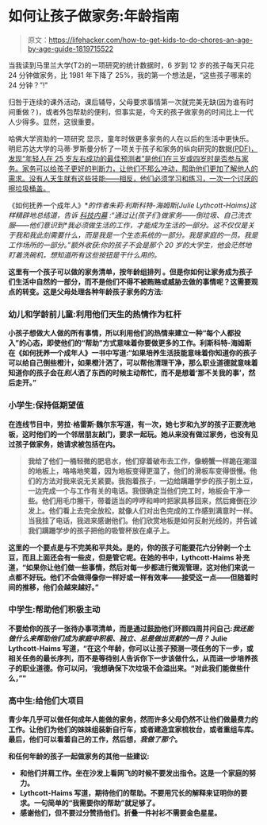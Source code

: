 # 如何让孩子做家务:年龄指南

> 原文：<https://lifehacker.com/how-to-get-kids-to-do-chores-an-age-by-age-guide-1819715522>

当我读到马里兰大学(T2)的一项研究的统计数据时，6 岁到 12 岁的孩子每天只花 24 分钟做家务，比 1981 年下降了 25%，我的第一个想法是，“这些孩子哪来的 24 分钟？”!"



归咎于连续的课外活动，课后辅导，父母要求事情第一次就完美无缺(因为谁有时间重做？)，或者外包帮助的便利，但事实是，今天的孩子做家务的时间比上一代人少得多。显然，这很重要。

哈佛大学资助的一项研究 显示，童年时做更多家务的人在以后的生活中更快乐。明尼苏达大学的马蒂·罗斯曼分析了一项关于孩子和家务的纵向研究的数据[(PDF)，发现“年轻人在 25 岁左右成功的最佳预测者”是他们在三岁或四岁时是否参与家务。家务可以给孩子更好的判断力，让他们不那么冲动，帮助他们更加了解他人的需求。没有人天生就有这些技能——相反，他们必须学习和练习，一次一个讨厌的擦垃圾桶盖。](http://ghk.h-cdn.co/assets/cm/15/12/55071e0298a05_-_Involving-children-in-household-tasks-U-of-M.pdf)

《如何抚养一个成年人》[](https://www.amazon.com/How-Raise-Adult-Overparenting-Prepare/dp/1250093635?asc_campaign=InlineText&asc_refurl=https://lifehacker.com/how-to-get-kids-to-do-chores-an-age-by-age-guide-1819715522&asc_source=&tag=kinjalifehackerlink-20)**的作者朱莉·利斯科特-海姆斯(Julie Lythcott-Haims)这样精辟地总结道，告诉 [科技内幕](http://www.businessinsider.com/the-most-important-thing-for-kids-to-be-successful-2015-11) :“通过让(孩子们)做家务——倒垃圾、自己洗衣服——他们意识到*我必须做生活的工作，才能成为生活的一部分。*这不仅仅是关于我和我此刻需要什么，而是我是一个生态系统的一部分。我是家庭的一员。我是工作场所的一部分。”额外收获:你的孩子不会是那个 20 岁的大学生，他会茫然地盯着洗碗机，想知道所有这些按钮是干什么用的。**

**这里有一个孩子可以做的家务清单，按年龄组排列 。但是你如何让家务成为孩子们生活中自然的一部分，而不是他们不得不被贿赂或威胁去做的事情呢？这需要观点的转变。这是父母处理各种年龄孩子家务的方法:**

### **幼儿和学龄前儿童:利用他们天生的热情作为杠杆**

**小孩子想做大人做的所有事情，所以利用他们的热情来建立一种“每个人都投入”的心态，即使他们的“帮助”方式意味着你要做更多的工作。利斯科特-海姆斯在《如何抚养一个成年人》一书中写道:“如果培养生活技能意味着你知道你的孩子可以给自己倒些橙汁，如果橙汁洒了，可以帮他清理干净，那么职业道德就意味着知道你的孩子会在*别人*洒了东西的时候主动帮忙，而不是想着‘那不关我的事’，然后走开。”**

### **小学生:保持低期望值**

**在连线节目中，劳拉·格雷斯·魏尔东写道，有一次，她七岁和九岁的孩子正要洗地板，这时他们的一个邻居朋友敲门，要求一起玩。她从来没有做过家务，也没有见过孩子做家务，她请求被包括在内。**

> **我给了他们一桶轻微的肥皂水，他们穿着破布去工作，像螃蟹一样跪在潮湿的地板上，咯咯地笑着，因为地板变得更湿了，他们的滑板车变得很慢。他们的方法对我来说无关紧要。我抱着孩子，一边给蹒跚学步的孩子削土豆，一边完成一个与工作有关的电话。我很确定当他们完工时，地板会干净一些。他们用毛巾擦干，带着适当的哼哼和呻吟把家具移回来，然后瘫倒在沙发上。他们看上去完全放松，就像人们对出色完成的工作感到满意时一样。当我挂了电话，我进来感谢他们。他们欣赏地板是如何反射光线的，并告诫我们蹒跚学步的孩子把他的吸管杯放在桌子上。**

**这里的一个要点是与不完美和平共处。是的，你的孩子可能要花六分钟剥一个土豆，而且上面还会有一些皮，但是管它呢。在她的书中，Lythcott-Haims 补充道，“如果你让他们做一些事情，然后对每一步都进行微观管理，这对他们来说一点都不好玩。他们不会做得像你一样好或一样有效率——接受这一点——但随着时间的推移，他们会越来越好。”**

### **中学生:帮助他们积极主动**

**不要给你的孩子一张待办事项清单，而是通过鼓励他们环顾四周并问自己:*我还能做什么来帮助他们成为家庭中积极、独立、总是做出贡献的一员？* Julie Lythcott-Haims 写道，“在这个年龄，你可以让孩子预测一项任务的下一步，或相关任务的最长序列，而不是等待别人告诉你下一步该做什么，从而进一步培养孩子的职业道德。你可以问，‘我想确保下次垃圾不会溢出来。“对此我们能做些什么，”"**

### **高中生:给他们大项目**

**青少年几乎可以做任何成年人能做的家务，然而许多父母仍然不让他们做最费力的工作。让他们为他们的妹妹组装新自行车，或者建造宜家梳妆台，或者重组车库。最后，他们可以看着自己的工作，然后想，*我做了那个*。**

**和任何年龄的孩子一起做家务的其他一些建议:**

*   **和他们并肩工作。坐在沙发上看网飞的时候不要发出指令。这是一个家庭的努力。**
*   **Lythcott-Haims 写道，期待他们的帮助。不要用冗长的解释来证明你的要求。一句简单的“我需要你的帮助”就足够了。**
*   **感谢他们，但不要过分赞扬他们。折叠一件衬衫不需要金色星星。**